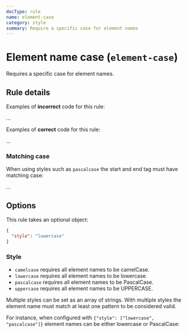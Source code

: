 ```yaml
---
docType: rule
name: element-case
category: style
summary: Require a specific case for element names
---
```


# Element name case (`element-case`)

Requires a specific case for element names.

## Rule details

Examples of **incorrect** code for this rule:

<validate name="incorrect" rules="element-case">
    <DIV>...</DIV>
</validate>

Examples of **correct** code for this rule:

<validate name="correct" rules="element-case">
    <div>...</div>
</validate>

### Matching case

When using styles such as `pascalcase` the start and end tag must have matching case:

<validate name="matching" rules="element-case" element-case='{"style": "pascalcase"}'>
    <FooBar>...</Foobar>
</validate>

## Options

This rule takes an optional object:

```json
{
  "style": "lowercase"
}
```

### Style

- `camelcase` requires all element names to be camelCase.
- `lowercase` requires all element names to be lowercase.
- `pascalcase` requires all element names to be PascalCase.
- `uppercase` requires all element names to be UPPERCASE.

Multiple styles can be set as an array of strings.
With multiple styles the element name must match at least one pattern to be considered valid.

For instance, when configured with `{"style": ["lowercase", "pascalcase"]}` element names can be either lowercase or PascalCase:

<validate name="multiple" rules="element-case" element-case='{"style": ["lowercase", "pascalcase"]}'>
    <foo-bar></foo-bar>
    <FooBar></FooBar>
    <fooBar></fooBar>
</validate>
